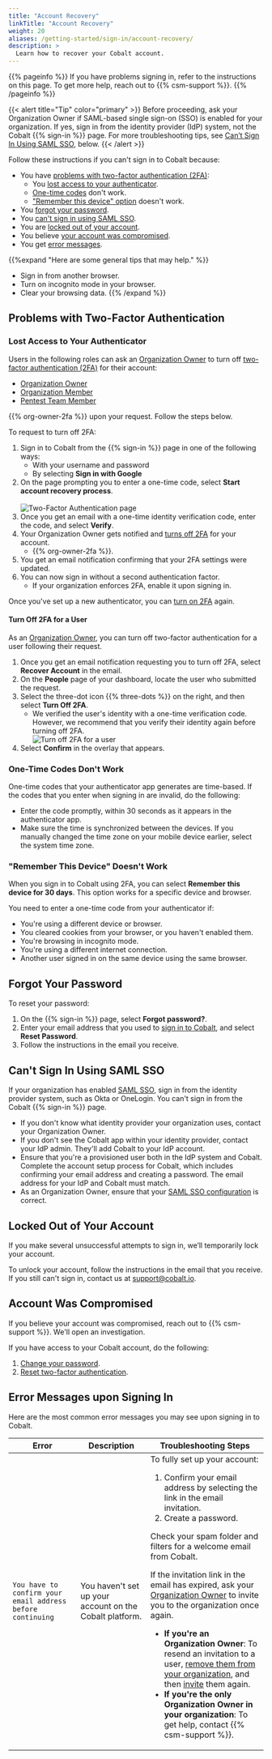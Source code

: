 ```yaml
---
title: "Account Recovery"
linkTitle: "Account Recovery"
weight: 20
aliases: /getting-started/sign-in/account-recovery/
description: >
  Learn how to recover your Cobalt account.
---
```


{{% pageinfo %}}
If you have problems signing in, refer to the instructions on this page. To get more help, reach out to {{% csm-support %}}.
{{% /pageinfo %}}

{{< alert title="Tip" color="primary" >}}
Before proceeding, ask your Organization Owner if SAML-based single sign-on (SSO) is enabled for your organization. If yes, sign in from the identity provider (IdP) system, not the Cobalt {{% sign-in %}} page. For more troubleshooting tips, see [Can’t Sign In Using SAML SSO](#cant-sign-in-using-saml-sso), below.
{{< /alert >}}

Follow these instructions if you can't sign in to Cobalt because:

- You have [problems with two-factor authentication (2FA)](#problems-with-two-factor-authentication):
  - You [lost access to your authenticator](#lost-access-to-your-authenticator).
  - [One-time codes](#one-time-codes-dont-work) don't work.
  - ["Remember this device" option](#remember-this-device-doesnt-work)  doesn't work.
- You [forgot your password](#forgot-your-password).
- You [can't sign in using SAML SSO](#cant-sign-in-using-saml-sso).
- You are [locked out of your account](#locked-out-of-your-account).
- You believe [your account was compromised](#account-was-compromised).
- You get [error messages](#error-messages-upon-signing-in).

{{%expand "Here are some general tips that may help." %}}

- Sign in from another browser.
- Turn on incognito mode in your browser.
- Clear your browsing data.
{{% /expand %}}

## Problems with Two-Factor Authentication

### Lost Access to Your Authenticator

Users in the following roles can ask an [Organization Owner](/getting-started/glossary/#organization-owner) to turn off [two-factor authentication (2FA)](/getting-started/sign-in/#two-factor-authentication) for their account:

- [Organization Owner](/getting-started/glossary/#organization-owner)
- [Organization Member](/getting-started/glossary/#organization-member)
- [Pentest Team Member](/getting-started/glossary/#pentest-team-member)

{{% org-owner-2fa %}} upon your request. Follow the steps below.

To request to turn off 2FA:

1. Sign in to Cobalt from the {{% sign-in %}} page in one of the following ways:
   - With your username and password
   - By selecting **Sign in with Google**
1. On the page prompting you to enter a one-time code, select **Start account recovery process**.<br><br>
    ![Two-Factor Authentication page](/deepdive/SignIn2FARecovery.png "Select 'Start account recovery process' to recover your account")
1. Once you get an email with a one-time identity verification code, enter the code, and select **Verify**.
1. Your Organization Owner gets notified and [turns off 2FA](#turn-off-2fa-for-a-user) for your account.
   - {{% org-owner-2fa %}}.
1. You get an email notification confirming that your 2FA settings were updated.
1. You can now sign in without a second authentication factor.
   - If your organization enforces 2FA, enable it upon signing in.

Once you've set up a new authenticator, you can [turn on 2FA](/platform-deep-dive/cobalt-account/account-settings/#enable-two-factor-authentication) again.

#### Turn Off 2FA for a User

As an [Organization Owner](/getting-started/glossary/#organization-owner), you can turn off two-factor authentication for a user following their request.

1. Once you get an email notification requesting you to turn off 2FA, select **Recover Account** in the email.
1. On the **People** page of your dashboard, locate the user who submitted the request.
1. Select the three-dot icon {{% three-dots %}} on the right, and then select **Turn Off 2FA**.
   - We verified the user's identity with a one-time verification code. However, we recommend that you verify their identity again before turning off 2FA.<br>
       ![Turn off 2FA for a user](/deepdive/TurnOff2FA.png "Turn off 2FA for a user")
1. Select **Confirm** in the overlay that appears.

### One-Time Codes Don't Work

One-time codes that your authenticator app generates are time-based. If the codes that you enter when signing in are invalid, do the following:

- Enter the code promptly, within 30 seconds as it appears in the authenticator app.
- Make sure the time is synchronized between the devices. If you manually changed the time zone on your mobile device earlier, select the system time zone.

### "Remember This Device" Doesn't Work

When you sign in to Cobalt using 2FA, you can select **Remember this device for 30 days**. This option works for a specific device and browser.

You need to enter a one-time code from your authenticator if:

- You're using a different device or browser.
- You cleared cookies from your browser, or you haven't enabled them.
- You're browsing in incognito mode.
- You're using a different internet connection.
- Another user signed in on the same device using the same browser.

## Forgot Your Password

To reset your password:

1. On the {{% sign-in %}} page, select **Forgot password?**.
1. Enter your email address that you used to [sign in to Cobalt](/getting-started/sign-in/), and select **Reset Password**.
1. Follow the instructions in the email you receive.

## Can't Sign In Using SAML SSO

If your organization has enabled [SAML SSO](/getting-started/sign-in/#saml-sso), sign in from the identity provider system, such as Okta or OneLogin. You can't sign in from the Cobalt {{% sign-in %}} page.

- If you don't know what identity provider your organization uses, contact your Organization Owner.
- If you don't see the Cobalt app within your identity provider, contact your IdP admin. They'll add Cobalt to your IdP account.
- Ensure that you're a provisioned user both in the IdP system and Cobalt. Complete the account setup process for Cobalt, which includes confirming your email address and creating a password. The email address for your IdP and Cobalt must match.
- As an Organization Owner, ensure that your [SAML SSO configuration](/platform-deep-dive/collaboration/organization/organization-settings/saml-sso/#troubleshoot-your-saml-sso-configuration) is correct.

## Locked Out of Your Account

If you make several unsuccessful attempts to sign in, we’ll temporarily lock your account.

To unlock your account, follow the instructions in the email that you receive. If you still can't sign in, contact us at support@cobalt.io.

## Account Was Compromised

If you believe your account was compromised, reach out to {{% csm-support %}}. We'll open an investigation.

If you have access to your Cobalt account, do the following:

1. [Change your password](/platform-deep-dive/cobalt-account/account-settings/#change-your-password).
1. [Reset two-factor authentication](/platform-deep-dive/cobalt-account/account-settings/#reset-two-factor-authentication).

## Error Messages upon Signing In

Here are the most common error messages you may see upon signing in to Cobalt.

| Error | Description | Troubleshooting Steps |
|---|---|---|
| `You have to confirm your email address before continuing` | You haven't set up your account on the Cobalt platform. | To fully set up your account: <ol><li>Confirm your email address by selecting the link in the email invitation.</li><li>Create a password.</li></ol><p>Check your spam folder and filters for a welcome email from Cobalt.</p><p>If the invitation link in the email has expired, ask your [Organization Owner](/getting-started/glossary/#organization-owner) to invite you to the organization once again.</p><ul><li>**If you're an Organization Owner**: To resend an invitation to a user, [remove them from your organization](/platform-deep-dive/collaboration/organization/manage-users/#remove-users), and then [invite](/platform-deep-dive/collaboration/organization/manage-users/#invite-users) them again.</li><li>**If you're the only Organization Owner in your organization**: To get help, contact {{% csm-support %}}.</li></ul> |
